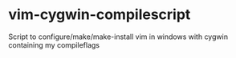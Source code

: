 vim-cygwin-compilescript
========================

Script to configure/make/make-install vim in windows with cygwin containing my compileflags
